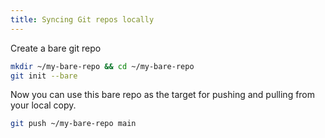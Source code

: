 ```yaml
---
title: Syncing Git repos locally
---
```


Create a bare git repo

```bash
mkdir ~/my-bare-repo && cd ~/my-bare-repo
git init --bare
```

Now you can use this bare repo as the target for pushing and pulling from your local copy.

```bash
git push ~/my-bare-repo main
```